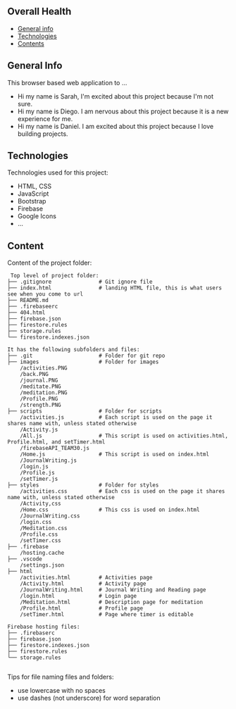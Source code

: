 ## Overall Health

* [General info](#general-info)
* [Technologies](#technologies)
* [Contents](#content)

## General Info
This browser based web application to ...
* Hi my name is Sarah, I'm excited about this project because I'm not sure.
* Hi my name is Diego. I am nervous about this project because it is a new experience for me.
* Hi my name is Daniel. I am excited about this project because I love building projects. 
	
## Technologies
Technologies used for this project:
* HTML, CSS
* JavaScript
* Bootstrap 
* Firebase
* Google Icons
* ...
	
## Content
Content of the project folder:

```
 Top level of project folder: 
├── .gitignore               # Git ignore file
├── index.html               # landing HTML file, this is what users see when you come to url
├── README.md
├── .firebaseerc
├── 404.html
├── firebase.json
├── firestore.rules
├── storage.rules
└── firestore.indexes.json

It has the following subfolders and files:
├── .git                     # Folder for git repo
├── images                   # Folder for images
    /activities.PNG          
    /back.PNG
    /journal.PNG
    /meditate.PNG
    /meditation.PNG
    /Profile.PNG
    /strength.PNG
├── scripts                  # Folder for scripts
    /activities.js           # Each script is used on the page it shares name with, unless stated otherwise
    /Activity.js
    /All.js                  # This script is used on activities.html, Profile.html, and setTimer.html
    /firebaseAPI_TEAM30.js
    /Home.js                 # This script is used on index.html
    /JournalWriting.js
    /login.js
    /Profile.js
    /setTimer.js 
├── styles                   # Folder for styles
    /activities.css          # Each css is used on the page it shares name with, unless stated otherwise
    /Activity,css
    /Home.css                # This css is used on index.html
    /JournalWriting.css
    /login.css
    /Meditation.css
    /Profile.css
    /setTimer.css 
├── .firebase
    /hosting.cache
├── .vscode
    /settings.json
├── html
    /activities.html         # Activities page
    /Activity.html           # Activity page
    /JournalWriting.html     # Journal Writing and Reading page
    /login.html              # Login page
    /Meditation.html         # Description page for meditation
    /Profile.html            # Profile page
    /setTimer.html           # Page where timer is editable

Firebase hosting files: 
├── .firebaserc
├── firebase.json
├── firestore.indexes.json
├── firestore.rules
└── storage.rules


```

Tips for file naming files and folders:
* use lowercase with no spaces
* use dashes (not underscore) for word separation

